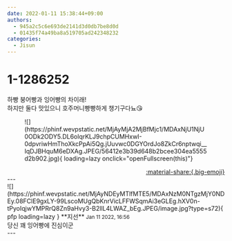 ```yaml
---
date: 2022-01-11 15:38:44+09:00
authors:
  - 945a2c5c6e693de2141d3d0db7be8d0d
  - 01435f74a49ba8a519705ad242348232
categories:
  - Jisun
---
```


# 1-1286252

<div class="post-container" markdown="1">
<div class="content-container md-sidebar__scrollwrap" markdown="1">

하빵 붕어빵과 잉어빵의 차이래!<br>하지만 둘다 맛있으니 호주머니빵빵하게 챙기구다뇨😘
<figure markdown="1">
![](https://phinf.wevpstatic.net/MjAyMjA2MjBfMjc1/MDAxNjU1NjU0ODk2ODY5.DL6olqrKLJ9chpCUMHxwI-0dpvriwHmThoXkcPpAi5Qg.jUuvwc0DGYOrdJo8ZkCr6nptwqi__IqDJBHquM6eDXAg.JPEG/56412e3b39d648b2bcee304ea5555d2b902.jpg){ loading=lazy onclick="openFullscreen(this)"}
</figure>


</div>
</div>

<div style="text-align: right;" markdown="1">
<a href="https://weverse.io/fromis9/fanpost/1-1286252" style="text-align: right;">:material-share:{.big-emoji}</a>
</div>
---

<div class="comments-container md-sidebar__scrollwrap" markdown="1">
<div class="comment" markdown="1">
<div class='id-container' markdown="1">
![](https://phinf.wevpstatic.net/MjAyNDEyMTlfMTE5/MDAxNzM0NTgzMjY0NDEy.08FClE9gxLY-99LscoMUgQbKnrVicLFFWSqmAi3eGLEg.hXV0n-tPyoIqjwYMPRrQ8Zn9aHvy3-B2llL4LWAZ_bEg.JPEG/image.jpg?type=s72){ pfp loading=lazy }
**<span class="artist">지선</span>** <small>Jan 11 2022, 16:56</small><br>
</div>
<div class='comment-body' markdown="1">
당신 꽤 잉어빵에 진심이군
</div>
</div>
</div>
---
